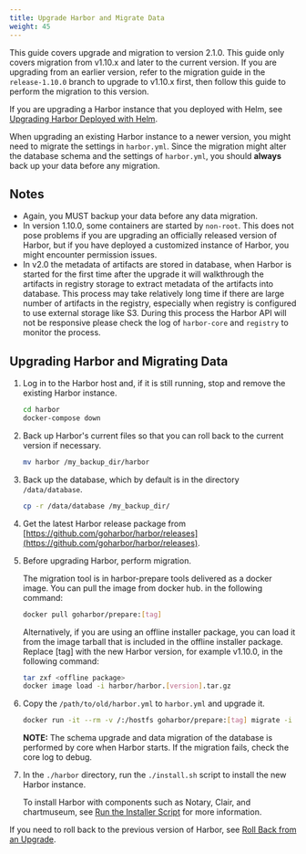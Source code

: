 ```yaml
---
title: Upgrade Harbor and Migrate Data
weight: 45
---
```


This guide covers upgrade and migration to version 2.1.0. This guide only covers migration from v1.10.x and later to the current version. If you are upgrading from an earlier version, refer to the migration guide in the `release-1.10.0` branch to upgrade to v1.10.x first, then follow this guide to perform the migration to this version.

If you are upgrading a Harbor instance that you deployed with Helm, see [Upgrading Harbor Deployed with Helm](helm-upgrade.md).

When upgrading an existing Harbor instance to a newer version, you might need to migrate the settings in `harbor.yml`.
Since the migration might alter the database schema and the settings of `harbor.yml`, you should **always** back up your data before any migration.

## Notes

- Again, you MUST backup your data before any data migration.
- In version 1.10.0, some containers are started by `non-root`. This does not pose problems if you are upgrading an officially released version of Harbor, but if you have deployed a customized instance of Harbor, you might encounter permission issues.
- In v2.0 the metadata of artifacts are stored in database, when Harbor is started for the first time after the upgrade it will walkthrough the artifacts in registry storage to extract metadata of the artifacts into database.  This process may take relatively long time if there are large number of artifacts in the registry, especially when registry is configured to use external storage like S3.  During this process the Harbor API will not be responsive please check the log of `harbor-core` and `registry` to monitor the process.

## Upgrading Harbor and Migrating Data

1. Log in to the Harbor host and, if it is still running, stop and remove the existing Harbor instance.

    ```sh
    cd harbor
    docker-compose down
    ```

1. Back up Harbor's current files so that you can roll back to the current version if necessary.

    ```sh
    mv harbor /my_backup_dir/harbor
    ```

1. Back up the database, which by default is in the directory `/data/database`.

    ```sh
    cp -r /data/database /my_backup_dir/
    ```

1. Get the latest Harbor release package from [https://github.com/goharbor/harbor/releases](https://github.com/goharbor/harbor/releases).
1. Before upgrading Harbor, perform migration.

    The migration tool is in harbor-prepare tools delivered as a docker image. You can pull the image from docker hub. in the following command:

    ```sh
    docker pull goharbor/prepare:[tag]
    ```

    Alternatively, if you are using an offline installer package, you can load it from the image tarball that is included in the offline installer package. Replace [tag] with the new Harbor version, for example v1.10.0, in the following command:

    ```sh
    tar zxf <offline package>
    docker image load -i harbor/harbor.[version].tar.gz
    ```

1. Copy the `/path/to/old/harbor.yml` to `harbor.yml` and upgrade it.

    ```sh
    docker run -it --rm -v /:/hostfs goharbor/prepare:[tag] migrate -i ${path to harbor.yml}
    ```

    **NOTE:** The schema upgrade and data migration of the database is performed by core when Harbor starts. If the migration fails, check the core log to debug.

3. In the `./harbor` directory, run the `./install.sh` script to install the new Harbor instance.

   To install Harbor with components such as Notary, Clair, and chartmuseum, see [Run the Installer Script](../../install-config/run-installer-script.md) for more information.
   
If you need to roll back to the previous version of Harbor, see [Roll Back from an Upgrade](roll-back-upgrade.md).
